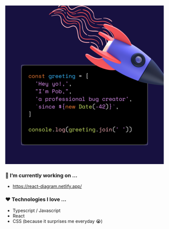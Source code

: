 <p align="center">
  <img alt="Hi, I'm Pob" src="./pob_intro.png" width="512" />
</p>

### 👻 I’m currently working on ...
- https://react-diagram.netlify.app/

### ❤️ Technologies I love ...
- Typescript / Javascript
- React
- CSS (because it surprises me everyday 😭)

<!--
**pobch/pobch** is a ✨ _special_ ✨ repository because its `README.md` (this file) appears on your GitHub profile.

Here are some ideas to get you started:

- 🔭 I’m currently working on ...
- 🌱 I’m currently learning ...
- 👯 I’m looking to collaborate on ...
- 🤔 I’m looking for help with ...
- 💬 Ask me about ...
- 📫 How to reach me: ...
- 😄 Pronouns: ...
- ⚡ Fun fact: ...
-->
